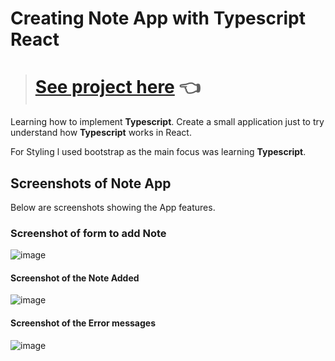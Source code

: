 # Creating Note App with Typescript React 

> # [See project here](https://mata0050.github.io/notesapp/) :point_left:

Learning how to implement **Typescript**. Create a small application just to try understand how **Typescript** works in React. 

For Styling l used bootstrap as the main focus was learning **Typescript**.

## Screenshots of Note App
Below are screenshots showing the App features.
### Screenshot of form to add Note
![image](https://res.cloudinary.com/db4oy473k/image/upload/v1637117000/Note%20App%20-%20Typescript/Screen_Shot_2021-11-16_at_9.40.44_PM_q8o3jr.png)

#### Screenshot of the Note Added
![image](https://res.cloudinary.com/db4oy473k/image/upload/v1637117134/Note%20App%20-%20Typescript/Screen_Shot_2021-11-16_at_9.41.06_PM_ycs4ah.png)

#### Screenshot of the Error messages
![image](https://res.cloudinary.com/db4oy473k/image/upload/v1637117369/Note%20App%20-%20Typescript/Screen_Shot_2021-11-16_at_9.41.19_PM_peryen.png)



